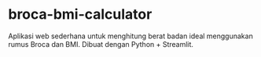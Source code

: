 # broca-bmi-calculator
Aplikasi web sederhana untuk menghitung berat badan ideal menggunakan rumus Broca dan BMI. Dibuat dengan Python + Streamlit.
